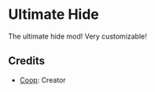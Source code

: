 # Ultimate Hide

The ultimate hide mod!
Very customizable!

## Credits
* [Coop](user:21207551): Creator